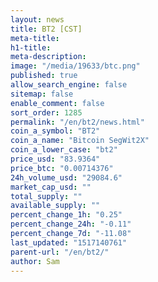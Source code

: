 ```yaml
---
layout: news
title: BT2 [CST]
meta-title: 
h1-title: 
meta-description: 
image: "/media/19633/btc.png"
published: true
allow_search_engine: false
sitemap: false
enable_comment: false
sort_order: 1285
permalink: "/en/bt2/news.html"
coin_a_symbol: "BT2"
coin_a_name: "Bitcoin SegWit2X"
coin_a_lower_case: "bt2"
price_usd: "83.9364"
price_btc: "0.00714376"
24h_volume_usd: "29084.6"
market_cap_usd: ""
total_supply: ""
available_supply: ""
percent_change_1h: "0.25"
percent_change_24h: "-0.11"
percent_change_7d: "-11.08"
last_updated: "1517140761"
parent-url: "/en/bt2/"
author: Sam
---
```


